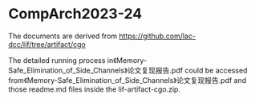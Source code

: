 # CompArch2023-24
The documents are derived from https://github.com/lac-dcc/lif/tree/artifact/cgo  

The detailed running process in《Memory-Safe_Elimination_of_Side_Channels》论文复现报告.pdf could be accessed from《Memory-Safe_Elimination_of_Side_Channels》论文复现报告.pdf and those readme.md files inside the lif-artifact-cgo.zip. 

